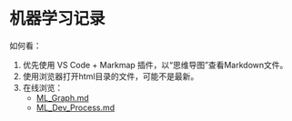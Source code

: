 # 机器学习记录

如何看：
1. 优先使用 VS Code + Markmap 插件，以“思维导图”查看Markdown文件。
2. 使用浏览器打开html目录的文件，可能不是最新。
3. 在线浏览：
   - [ML_Graph.md](ML_Graph.md)
   - [ML_Dev_Process.md](ML_Dev_Process.md)